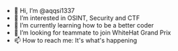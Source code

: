 - 👋 Hi, I’m @aqqsi1337
- 👀 I’m interested in OSINT, Security and CTF
- 🌱 I’m currently learning how to be a better coder
- 💞️ I’m looking for teammate to join WhiteHat Grand Prix
- 📫 How to reach me: It's what's happening

<!---
aqqsi1337/aqqsi1337 is a ✨ special ✨ repository because its `README.md` (this file) appears on your GitHub profile.
You can click the Preview link to take a look at your changes.
--->
